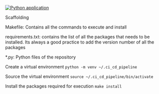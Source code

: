[![Python application](https://github.com/hammadmajeed/ci_cd_demo/actions/workflows/python-app.yml/badge.svg)](https://github.com/hammadmajeed/ci_cd_demo/actions/workflows/python-app.yml)

Scaffolding

Makefile: Contains all the commands to execute and install

requirements.txt: contains the list of all the packages that needs to be installed. Its always a good practice to add the version number of all the packages

*.py: Python files of the repository

Create a virtual environment
``python -m venv ~/.ci_cd_pipeline``

Source the virtual environment
``source ~/.ci_cd_pipeline/bin/activate``

Install the packages required for execution
``make install``


